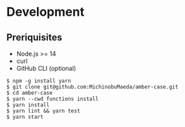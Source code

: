 # Development

## Preriquisites

- Node.js >= 14
- curl
- GitHub CLI (optional)

```
$ npm -g install yarn
$ git clone git@github.com:MichinobuMaeda/amber-case.git
$ cd amber-case
$ yarn --cwd functions install
$ yarn install
$ yarn lint && yarn test
$ yarn start
```
